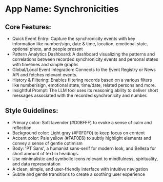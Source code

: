 # **App Name**: Synchronicities

## Core Features:

- Quick Event Entry: Capture the synchronicity events with key information like number/sign, date & time, location, emotional state, optional photo, and people present
- Pattern Analytics Dashboard: A dashboard visualizing the patterns and correlations between recorded synchronicity events and personal states with timelines and simple graphs
- Global/Local Event Integration: Connects to the Event Registry or News API and fetches relevant events.
- History & Filtering: Enables filtering records based on a various filters like number/sign, emotional state, time/date, related persons and more.
- Insightful Prompt: The LLM tool uses its reasoning ability to deliver short messages associated with the recorded synchronicity and number.

## Style Guidelines:

- Primary color: Soft lavender (#D0BFFF) to evoke a sense of calm and reflection.
- Background color: Light gray (#F0F0F0) to keep focus on content
- Accent color: Pale yellow (#FAF0E6) to subtly highlight elements and convey a sense of gentle optimism
- Body: 'PT Sans', a humanist sans-serif for modern look, and Belleza for short amount of text in headings.
- Use minimalistic and symbolic icons relevant to mindfulness, spirituality, and data representation
- A clean, simple, and user-friendly interface with intuitive navigation
- Subtle and gentle transitions to create a soothing user experience